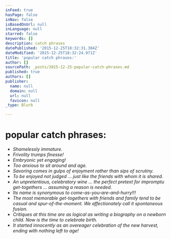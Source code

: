```yaml
---
inFeed: true
hasPage: false
inNav: false
isBasedOnUrl: null
inLanguage: null
starred: false
keywords: []
description: catch phrases
datePublished: '2015-12-25T18:32:31.304Z'
dateModified: '2015-12-25T18:32:24.971Z'
title: 'popular catch phrases:'
author: []
sourcePath: _posts/2015-12-25-popular-catch-phrases.md
published: true
authors: []
publisher:
  name: null
  domain: null
  url: null
  favicon: null
_type: Blurb

---
```

# 

# popular catch phrases:

* _Shamelessly immature._
* _Frivolity trumps finesse!_
* _Embryonic yet engaging!_
* _Too anxious to sit around and age._
* _Savoring comes in gulps of enjoyment rather than sips of scrutiny._
* _To be enjoyed not judged ... just like the friends with whom it is shared._
* _An unpretentious, celebratory wine ... the perfect pretext for impromptu get-togethers ... assuming a reason is needed._
* _Its name is synonymous to come-as-you-are-and-hurry!!!_
* _The most memorable get-togethers with friends and family tend to be casual and spur-of-the-moment.  We affectionately call it spontaneous fusion._
* _Critiques at this time are as logical as writing a biography on a newborn child. Now is the time to celebrate birth._
* _It started innocently as an overeager celebration of the new harvest, ending with nothing left to age!_